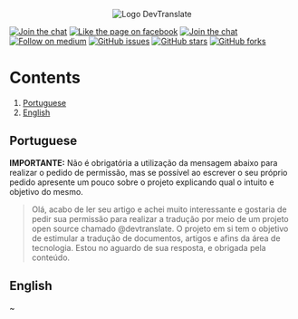 <p align="center">
  <img src="http://ap.imagensbrasil.org/images/2017/08/30/fsfdsff46e54.png" alt="Logo DevTranslate"/>
</p>

[![Join the chat](https://img.shields.io/badge/gitter-join%20chat%20%E2%86%92-cc2b5e.svg?style=flat-square)](https://gitter.im/devtranslate/Lobby)
[![Like the page on facebook](https://img.shields.io/badge/facebook-like%20the%20page%20%E2%86%92-4267b2.svg?style=flat-square)](https://www.facebook.com/devtranslate/)
[![Join the chat](https://img.shields.io/badge/telegram-join%20chat%20%E2%86%92-0088cc.svg?style=flat-square)](https://telegram.me/devtranslate)
[![Follow on medium](https://img.shields.io/badge/medium-follow%20us%20%E2%86%92-02b875.svg?style=flat-square)](https://medium.com/devtranslate)
[![GitHub issues](https://img.shields.io/github/issues/devtranslate/medium.svg?style=flat-square)](https://github.com/devtranslate/medium/issues)
[![GitHub stars](https://img.shields.io/github/stars/devtranslate/amediumbout.svg?style=flat-square)](https://github.com/devtranslate/medium/stargazers)
[![GitHub forks](https://img.shields.io/github/forks/devtranslate/medium.svg?style=flat-square)](https://github.com/devtranslate/medium/network)

# Contents
1. [Portuguese](https://github.com/devtranslate/medium/blob/master/PERMISSION.md#portuguese)
2. [English](https://github.com/devtranslate/medium/blob/master/PERMISSION.md#english)

## Portuguese
**IMPORTANTE:** Não é obrigatória a utilização da mensagem abaixo para realizar o pedido de permissão, mas se possível ao escrever o seu próprio pedido apresente um pouco sobre o projeto explicando qual o intuito e objetivo do mesmo.

> Olá, acabo de ler seu artigo e achei muito interessante e gostaria de pedir sua permissão para realizar a tradução por meio de um projeto open source chamado @devtranslate. O projeto em si tem o objetivo de estimular a tradução de documentos, artigos e afins da área de tecnologia. Estou no aguardo de sua resposta, e obrigada pela conteúdo.

## English
~
